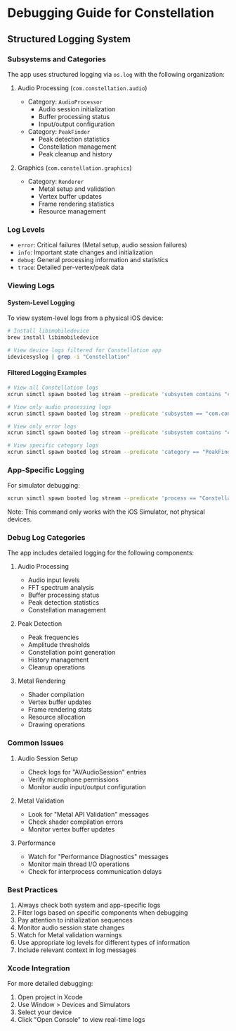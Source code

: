 # Debugging Guide for Constellation

## Structured Logging System

### Subsystems and Categories
The app uses structured logging via `os.log` with the following organization:

1. Audio Processing (`com.constellation.audio`)
   - Category: `AudioProcessor`
     - Audio session initialization
     - Buffer processing status
     - Input/output configuration
   - Category: `PeakFinder`
     - Peak detection statistics
     - Constellation management
     - Peak cleanup and history

2. Graphics (`com.constellation.graphics`)
   - Category: `Renderer`
     - Metal setup and validation
     - Vertex buffer updates
     - Frame rendering statistics
     - Resource management

### Log Levels
- `error`: Critical failures (Metal setup, audio session failures)
- `info`: Important state changes and initialization
- `debug`: General processing information and statistics
- `trace`: Detailed per-vertex/peak data

### Viewing Logs

#### System-Level Logging
To view system-level logs from a physical iOS device:

```bash
# Install libimobiledevice
brew install libimobiledevice

# View device logs filtered for Constellation app
idevicesyslog | grep -i "Constellation"
```

#### Filtered Logging Examples
```bash
# View all Constellation logs
xcrun simctl spawn booted log stream --predicate 'subsystem contains "com.constellation"'

# View only audio processing logs
xcrun simctl spawn booted log stream --predicate 'subsystem == "com.constellation.audio"'

# View only error logs
xcrun simctl spawn booted log stream --predicate 'subsystem contains "com.constellation" AND level == "error"'

# View specific category logs
xcrun simctl spawn booted log stream --predicate 'category == "PeakFinder"'
```

### App-Specific Logging
For simulator debugging:
```bash
xcrun simctl spawn booted log stream --predicate 'process == "Constellation"' --level debug
```

Note: This command only works with the iOS Simulator, not physical devices.

### Debug Log Categories

The app includes detailed logging for the following components:

1. Audio Processing
   - Audio input levels
   - FFT spectrum analysis
   - Buffer processing status
   - Peak detection statistics
   - Constellation management

2. Peak Detection
   - Peak frequencies
   - Amplitude thresholds
   - Constellation point generation
   - History management
   - Cleanup operations

3. Metal Rendering
   - Shader compilation
   - Vertex buffer updates
   - Frame rendering stats
   - Resource allocation
   - Drawing operations

### Common Issues

1. Audio Session Setup
   - Check logs for "AVAudioSession" entries
   - Verify microphone permissions
   - Monitor audio input/output configuration

2. Metal Validation
   - Look for "Metal API Validation" messages
   - Check shader compilation errors
   - Monitor vertex buffer updates

3. Performance
   - Watch for "Performance Diagnostics" messages
   - Monitor main thread I/O operations
   - Check for interprocess communication delays

### Best Practices

1. Always check both system and app-specific logs
2. Filter logs based on specific components when debugging
3. Pay attention to initialization sequences
4. Monitor audio session state changes
5. Watch for Metal validation warnings
6. Use appropriate log levels for different types of information
7. Include relevant context in log messages

### Xcode Integration

For more detailed debugging:
1. Open project in Xcode
2. Use Window > Devices and Simulators
3. Select your device
4. Click "Open Console" to view real-time logs 